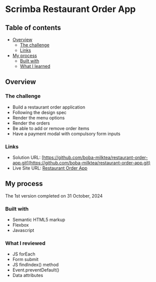 # Scrimba Restaurant Order App

## Table of contents

- [Overview](#overview)
  - [The challenge](#the-challenge)
  - [Links](#links)
- [My process](#my-process)
  - [Built with](#built-with)
  - [What I learned](#what-i-learned)


## Overview

### The challenge

- Build a restaurant order application
- Following the design spec
- Render the menu options
- Render the orders
- Be able to add or remove order items
- Have a payment modal with compulsory form inputs


### Links

- Solution URL: [https://github.com/boba-milktea/restaurant-order-app.git](https://github.com/boba-milktea/restaurant-order-app.git)
- Live Site URL: [Restaurant Order App](https://restaurant-order-app-boba.netlify.app)

## My process

The 1st version completed on 31 October, 2024


### Built with

- Semantic HTML5 markup
- Flexbox
- Javascript

### What I reviewed

- JS forEach 
- Form submit
- JS findIndex() method
- Event.preventDefault()
- Data attributes 
 
 
